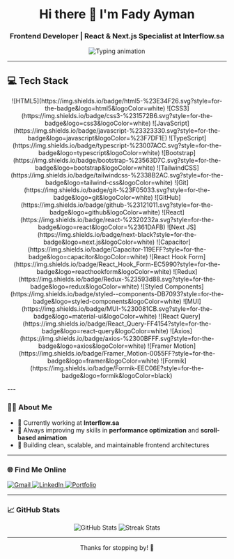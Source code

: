 <h1 align="center">Hi there 👋 I'm Fady Ayman</h1>
<h3 align="center">Frontend Developer | React & Next.js Specialist at Interflow.sa</h3>

<p align="center">
  <img src="https://readme-typing-svg.herokuapp.com?font=Fira+Code&duration=2000&pause=1000&color=38BDF8&center=true&width=440&lines=Building+interactive+UIs+with+React+%26+Next.js;Crafting+clean+code+%7C+Responsive+Designs;Lover+of+Performance+%26+Animations" alt="Typing animation" />
</p>

---

## 💻 Tech Stack
<p align="center">
![HTML5](https://img.shields.io/badge/html5-%23E34F26.svg?style=for-the-badge&logo=html5&logoColor=white)  
![CSS3](https://img.shields.io/badge/css3-%231572B6.svg?style=for-the-badge&logo=css3&logoColor=white)  
![JavaScript](https://img.shields.io/badge/javascript-%23323330.svg?style=for-the-badge&logo=javascript&logoColor=%23F7DF1E)  
![TypeScript](https://img.shields.io/badge/typescript-%23007ACC.svg?style=for-the-badge&logo=typescript&logoColor=white)  
![Bootstrap](https://img.shields.io/badge/bootstrap-%23563D7C.svg?style=for-the-badge&logo=bootstrap&logoColor=white)  
![TailwindCSS](https://img.shields.io/badge/tailwindcss-%2338B2AC.svg?style=for-the-badge&logo=tailwind-css&logoColor=white)  
![Git](https://img.shields.io/badge/git-%23F05033.svg?style=for-the-badge&logo=git&logoColor=white)  
![GitHub](https://img.shields.io/badge/github-%23121011.svg?style=for-the-badge&logo=github&logoColor=white)  
![React](https://img.shields.io/badge/react-%2320232a.svg?style=for-the-badge&logo=react&logoColor=%2361DAFB)  
![Next JS](https://img.shields.io/badge/next-black?style=for-the-badge&logo=next.js&logoColor=white)  
![Capacitor](https://img.shields.io/badge/Capacitor-119EFF?style=for-the-badge&logo=capacitor&logoColor=white)  
![React Hook Form](https://img.shields.io/badge/React_Hook_Form-EC5990?style=for-the-badge&logo=reacthookform&logoColor=white)  
![Redux](https://img.shields.io/badge/Redux-%23593d88.svg?style=for-the-badge&logo=redux&logoColor=white)  
![Styled Components](https://img.shields.io/badge/styled--components-DB7093?style=for-the-badge&logo=styled-components&logoColor=white)  
![MUI](https://img.shields.io/badge/MUI-%230081CB.svg?style=for-the-badge&logo=material-ui&logoColor=white)  
![React Query](https://img.shields.io/badge/React_Query-FF4154?style=for-the-badge&logo=react-query&logoColor=white)  
![Axios](https://img.shields.io/badge/axios-%2300BFFF.svg?style=for-the-badge&logo=axios&logoColor=white)  
![Framer Motion](https://img.shields.io/badge/Framer_Motion-0055FF?style=for-the-badge&logo=framer&logoColor=white)  
![Formik](https://img.shields.io/badge/Formik-EEC06E?style=for-the-badge&logo=formik&logoColor=black)
</p>
---

### 👨‍💻 About Me

- 🔭 Currently working at **Interflow.sa**  
- 🧠 Always improving my skills in **performance optimization** and **scroll-based animation**  
- 💼 Building clean, scalable, and maintainable frontend architectures  

---

### 🌐 Find Me Online

<p align="left">
  <a href="mailto:fady.dev8@gmail.com">
    <img src="https://img.shields.io/badge/Gmail-fady.dev8@gmail.com-D14836?style=for-the-badge&logo=gmail&logoColor=white" alt="Gmail" />
  </a>
  <a href="https://www.linkedin.com/in/fady-ayman-00906533a/" target="_blank">
    <img src="https://img.shields.io/badge/LinkedIn-Fady%20Ayman-0077B5?style=for-the-badge&logo=linkedin&logoColor=white" alt="LinkedIn" />
  </a>
  <a href="https://fady-ayman-portfolio.vercel.app/" target="_blank">
    <img src="https://img.shields.io/badge/Portfolio-Visit-blueviolet?style=for-the-badge&logo=vercel&logoColor=white" alt="Portfolio" />
  </a>
</p>

---

### 📈 GitHub Stats

<p align="center">
  <img src="https://github-readme-stats.vercel.app/api?username=Fadi-Ayman&show_icons=true&theme=tokyonight&hide_border=true" alt="GitHub Stats" />
  <img src="https://github-readme-streak-stats.herokuapp.com/?user=Fadi-Ayman&theme=tokyonight&hide_border=true" alt="Streak Stats" />
</p>

---

<p align="center">Thanks for stopping by! 🚀</p>
